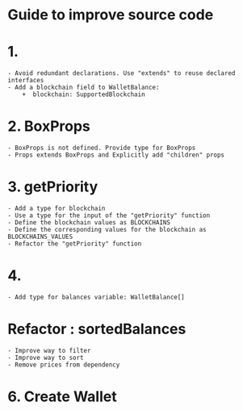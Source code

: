 # Guide to improve source code

# 1.

    - Avoid redundant declarations. Use "extends" to reuse declared interfaces
    - Add a blockchain field to WalletBalance:
        +  blockchain: SupportedBlockchain

# 2. BoxProps

    - BoxProps is not defined. Provide type for BoxProps
    - Props extends BoxProps and Explicitly add "children" props

# 3. getPriority

    - Add a type for blockchain
    - Use a type for the input of the "getPriority" function
    - Define the blockchain values as BLOCKCHAINS
    - Define the corresponding values for the blockchain as BLOCKCHAINS_VALUES
    - Refactor the "getPriority" function

# 4.

    - Add type for balances variable: WalletBalance[]

# Refactor : sortedBalances

    - Improve way to filter
    - Improve way to sort
    - Remove prices from dependency

# 6. Create Wallet
